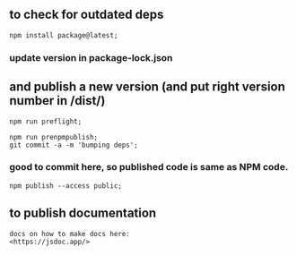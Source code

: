 ## to check for outdated deps

    npm install package@latest;

### update version in package-lock.json

## and publish a new version (and put right version number in /dist/)

    npm run preflight;

    npm run prenpmpublish;
    git commit -a -m 'bumping deps';

### good to commit here, so published code is same as NPM code.

    npm publish --access public;

## to publish documentation

    docs on how to make docs here:
    <https://jsdoc.app/>
